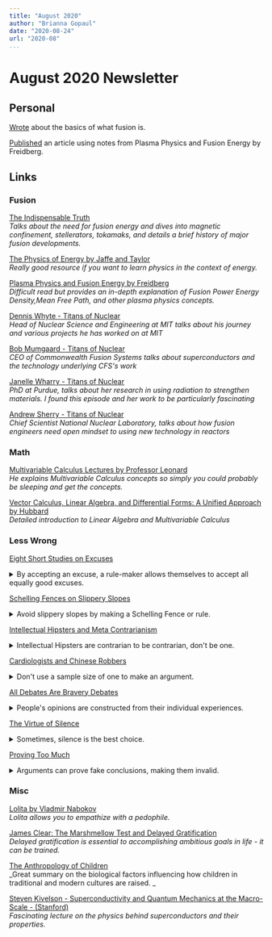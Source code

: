 ```yaml
---
title: "August 2020"
author: "Brianna Gopaul"
date: "2020-08-24"
url: "2020-08"
...
```


August 2020 Newsletter
====================

## Personal

[Wrote](https://briannagopaul.com/blog/fusion-basics.html) about the basics of what fusion is. 

[Published](https://briannagopaul.com/blog/fusion-rate.html) an article using notes from Plasma Physics and Fusion Energy by Freidberg. 

## Links

### Fusion 
[The Indispensable Truth](https://www.goodreads.com/book/show/11249163-an-indispensable-truth)\
_Talks about the need for fusion energy and dives into  magnetic confinement, stellerators, tokamaks, and details a brief history of major fusion developments._ 

[The Physics of Energy by Jaffe and Taylor](https://books.google.com/books/about/The_Physics_of_Energy.html?id=x1lNAQAACAAJ)\
_Really good resource if you want to learn physics in the context of energy._ 

[Plasma Physics and Fusion Energy by Freidberg](https://www.cambridge.org/core/books/plasma-physics-and-fusion-energy/CD7B530D2889F70446F34E14EE0EF703)\
_Difficult read but provides an in-depth explanation of Fusion Power Energy Density,Mean Free Path, and other plasma physics concepts._ 

[Dennis Whyte - Titans of Nuclear](https://www.youtube.com/watch?v=m4JTpiqABp8)\
_Head of Nuclear Science and Engineering at MIT talks about his journey and various projects he has worked on at MIT_

[Bob Mumgaard - Titans of Nuclear](https://whynotnuclear.libsyn.com/ep-124-bob-mumgaard-commonwealth-fusion)\
_CEO of Commonwealth Fusion Systems talks about superconductors and the technology underlying CFS's work_

[Janelle Wharry - Titans of Nuclear](https://www.youtube.com/watch?v=QcQTrHpjWts)\
_PhD at Purdue, talks about her research in using radiation to strengthen materials. I found this episode and her work to be particularly fascinating_ 

[Andrew Sherry - Titans of Nuclear](https://www.youtube.com/watch?v=qi6E3j5Nao4)\
_Chief Scientist National Nuclear Laboratory, talks about how fusion engineers need open mindset to using new technology in reactors_

### Math 
[Multivariable Calculus Lectures by Professor Leonard ](https://www.youtube.com/playlist?list=PLDesaqWTN6ESk16YRmzuJ8f6-rnuy0Ry7)\
_He explains Multivariable Calculus concepts so simply you could probably be sleeping and get the concepts._

[Vector Calculus, Linear Algebra, and Differential Forms: A Unified Approach by Hubbard](http://pi.math.cornell.edu/~hubbard/vectorcalculus.html)\
_Detailed introduction to Linear Algebra and Multivariable Calculus_

### Less Wrong 
[Eight Short Studies on Excuses](https://www.lesswrong.com/posts/gFMH3Cqw4XxwL69iy/eight-short-studies-on-excuses)

<details>
<summary>
By accepting an excuse, a rule-maker allows themselves to accept all equally good excuses.
</summary>

>- Interesting way to quantify whether something is useful for you: Put it in terms of utility. i.e. Reading this book = +100 utility but takes up time =-25 utility, helping someone +50 utility for them but takes up 2 min of my time -5 utility for me.
<br> 
>- Your personal morals may come in to play and can change how you weigh certain excuses (scenarios that don't fit the general population. e.g. someone's mom has cancer and wants you to be at the funeral =-5000 utility for you (time,feeling depressed afterwards) but for them, +1000 utility because you're a close friend. Society would say that going to the funeral would be the right thing to do despite the amount of negative utility it provides you. So do you be selfless or selfish? 
<br> 
>- When a rule maker decides to make exceptions to a rule, they then need to ensure that they don't need to make such exception for future rules. e.g. Saying "If you allow me to do x this time, I'll never do x again and if I do you can put heavy consequences"
</details>


[Schelling Fences on Slippery Slopes](https://www.lesswrong.com/s/XsMTxdQ6fprAQMoKi/p/Kbm6QnJv9dgWsPHQP)

<details>
<summary>
Avoid slippery slopes by making a Schelling Fence or rule. 
</summary>

>Slippery Slopes can be avoided by using a schelling fence, a rule or line that says that something can't be crossed no matter what. E.g. Holocaust denial in Europe is banned.  Going to bed at 12:00 and not 12:05 so that you don't say 5 more minutes every time.
</details>

[Intellectual Hipsters and Meta Contrarianism](https://www.lesswrong.com/s/XsMTxdQ6fprAQMoKi/p/9kcTNWopvXFncXgPy)

<details>
<summary>
Intellectual Hipsters are contrarian to be contrarian, don't be one. 
</summary>

>- When you're being meta contrarian, be careful to analyze your views.
<br> 
>- Hipster: people who deviate from normal on purpose. Not because it actually makes sense.
<br> 
>- If you're being contrarian, don't do it for signalling. Think about what you say and whether you genuinely believe it.
<br> 
</details>

[Cardiologists and Chinese Robbers](https://www.lesswrong.com/s/XsMTxdQ6fprAQMoKi/p/DSzpr8Y9299jdDLc9)

<details>
<summary>
Don't use a sample size of one to make an argument. 
</summary>

>- Media can highlight stories of a group which can unconsciously bias your view of that entire group. e.g. Cardiologists are all rapists/engage in sexual harassment. If you compared the number of men who sexually harass women in tech vs cardiology vs all other fields, you may find that in every field, there's around the same number of men who       sexually harass women. So its not the group's characteristics, but it can easily be shown that way to convince you that it is.
<br> 
>- If you generalize a group after seeing a couple of examples of something, you're making a conclusion with sample size of 100, out of the millions of people in that group. You're overfitting. 
</details>

[All Debates Are Bravery Debates](https://www.lesswrong.com/s/XsMTxdQ6fprAQMoKi/p/PQ3nutgxfTgvq69Xt)

<details>
<summary>
People's opinions are constructed from their individual experiences. 
</summary>

>- A lot of times, many views are valid when looked at it from their lens.
<br> 
>- The thing you can do is be more open of their views, try to understand it given their experiences
<br> 
>- Interesting thought: Imagine we lived in a world where we could experience a short movie that portrayed that person's life (required perspective)... 

</details>

[The Virtue of Silence](https://www.lesswrong.com/s/XsMTxdQ6fprAQMoKi/p/2brqzQWfmNx5Agdrx)

<details>
<summary>
Sometimes, silence is the best choice. 
</summary>

>- It's better to be silent on some things then to talk about them at all.  e.g. Writing about medical confidentiality on the New York Times (infinite loop here)
</details>

[Proving Too Much](https://www.lesswrong.com/s/XsMTxdQ6fprAQMoKi/p/G5eMM3Wp3hbCuKKPE)

<details>
<summary>
Arguments can prove fake conclusions, making them invalid. 
</summary>

>An argument that also proves fake conclusions. e.g. You can’t be an atheist, because it’s impossible to disprove the existence of God”, you can answer “That argument proves too  much. If we accept it, we must also accept that you can’t disbelieve in Bigfoot, since it’s impossible to disprove his existence as well.”-
</details>

### Misc
[Lolita by Vladmir Nabokov](https://www.goodreads.com/book/show/7604.Lolita)\
_Lolita allows you to empathize with a pedophile._

[James Clear: The Marshmellow Test and Delayed Gratification](https://jamesclear.com/delayed-gratification)\
_Delayed gratification is essential to accomplishing ambitious goals in life - it can be trained._

[The Anthropology of Children](https://www.lesswrong.com/posts/vwM7hnT9ysE3suwfk/notes-on-the-anthropology-of-childhood)\
_Great summary on the biological factors influencing how children in traditional and  modern cultures are raised. _

[Steven Kivelson - Superconductivity and Quantum Mechanics at the Macro-Scale - (Stanford)](https://www.youtube.com/watch?v=Yx666k2XH8E)\
_Fascinating lecture on the physics behind superconductors and their properties._

# <!-- August 2020 Links -->
